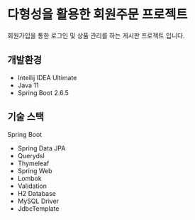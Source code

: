 # 다형성을 활용한 회원주문 프로젝트
회원가입을 통한 로그인 및 상품 관리를 하는 게시판 프로젝트 입니다.

## 개발환경
* Intellij IDEA Ultimate 
* Java 11
* Spring Boot 2.6.5

## 기술 스택
Spring Boot


* Spring Data JPA
* Querydsl
* Thymeleaf
* Spring Web
* Lombok
* Validation
* H2 Database
* MySQL Driver
* JdbcTemplate

